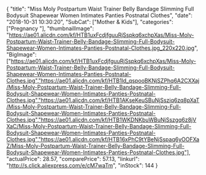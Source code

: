 {
	"title": "Miss Moly Postpartum Waist Trainer Belly Bandage Slimming Full Bodysuit Shapewear Women Intimates Panties Postnatal Clothes",
	"date": "2018-10-31 10:30:20",
	"SubCat": ["Mother & Kids"],
	"categories": ["Pregnancy "],
	"thumbnailImage": "https://ae01.alicdn.com/kf/HTB1uxFcdjfguuRjSspkq6xchpXas/Miss-Moly-Postpartum-Waist-Trainer-Belly-Bandage-Slimming-Full-Bodysuit-Shapewear-Women-Intimates-Panties-Postnatal-Clothes.jpg_220x220.jpg",
	"BigImage": ["https://ae01.alicdn.com/kf/HTB1uxFcdjfguuRjSspkq6xchpXas/Miss-Moly-Postpartum-Waist-Trainer-Belly-Bandage-Slimming-Full-Bodysuit-Shapewear-Women-Intimates-Panties-Postnatal-Clothes.jpg","https://ae01.alicdn.com/kf/HTB1ld_qspooBKNjSZPhq6A2CXXaj/Miss-Moly-Postpartum-Waist-Trainer-Belly-Bandage-Slimming-Full-Bodysuit-Shapewear-Women-Intimates-Panties-Postnatal-Clothes.jpg","https://ae01.alicdn.com/kf/HTB1AKseKeuSBuNjSsziq6zq8pXaT/Miss-Moly-Postpartum-Waist-Trainer-Belly-Bandage-Slimming-Full-Bodysuit-Shapewear-Women-Intimates-Panties-Postnatal-Clothes.jpg","https://ae01.alicdn.com/kf/HTB1WKDNKbuWBuNjSszgq6z8jVXaC/Miss-Moly-Postpartum-Waist-Trainer-Belly-Bandage-Slimming-Full-Bodysuit-Shapewear-Women-Intimates-Panties-Postnatal-Clothes.jpg","https://ae01.alicdn.com/kf/HTB16xPhC9tYBeNjSspaq6yOOFXaZ/Miss-Moly-Postpartum-Waist-Trainer-Belly-Bandage-Slimming-Full-Bodysuit-Shapewear-Women-Intimates-Panties-Postnatal-Clothes.jpg"],
	"actualPrice": 28.57,
	"comparePrice": 57.13,
	"linkurl": "http://s.click.aliexpress.com/e/cM7waTm",
	"inStock": 144
}
